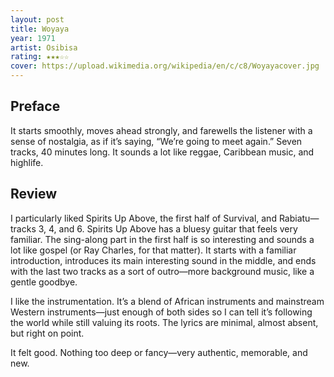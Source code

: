 ```yaml
---
layout: post
title: Woyaya
year: 1971
artist: Osibisa
rating: ★★★☆☆
cover: https://upload.wikimedia.org/wikipedia/en/c/c8/Woyayacover.jpg
---
```


## Preface
It starts smoothly, moves ahead strongly, and farewells the listener with a sense of nostalgia, as if it’s saying, “We’re going to meet again.” Seven tracks, 40 minutes long. It sounds a lot like reggae, Caribbean music, and highlife.

## Review
I particularly liked Spirits Up Above, the first half of Survival, and Rabiatu—tracks 3, 4, and 6. Spirits Up Above has a bluesy guitar that feels very familiar. The sing-along part in the first half is so interesting and sounds a lot like gospel (or Ray Charles, for that matter). It starts with a familiar introduction, introduces its main interesting sound in the middle, and ends with the last two tracks as a sort of outro—more background music, like a gentle goodbye.

I like the instrumentation. It’s a blend of African instruments and mainstream Western instruments—just enough of both sides so I can tell it’s following the world while still valuing its roots. The lyrics are minimal, almost absent, but right on point.

It felt good. Nothing too deep or fancy—very authentic, memorable, and new.
